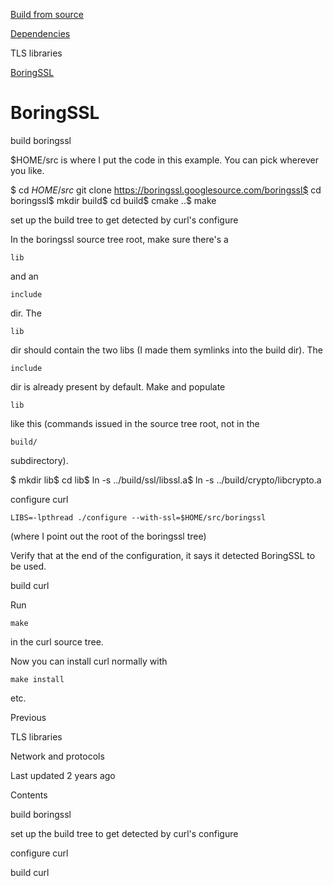 <a href="../../../index.html" class="link-a079aa82--primary-53a25e66--logoLink-10d08504">

</a>

<a href="../../../index.html" class="link-a079aa82--primary-53a25e66--logoLink-10d08504">

</a>

<a href="../../../index.html" class="navButton-94f2579c--navButtonClickable-161b88ca">

</a>

<a href="../../../how-to-read.html" class="navButton-94f2579c--navButtonClickable-161b88ca">

</a>

<a href="../../layout.html" class="navButton-94f2579c--pageItemWithChildrenNested-2c5d8183--navButtonClickable-161b88ca">

</a>

<a href="../../options.html" class="navButton-94f2579c--pageItemWithChildrenNested-2c5d8183--navButtonClickable-161b88ca">

</a>

<a href="../../style.html" class="navButton-94f2579c--pageItemWithChildrenNested-2c5d8183--navButtonClickable-161b88ca">

</a>

<a href="../../contributing.html" class="navButton-94f2579c--pageItemWithChildrenNested-2c5d8183--navButtonClickable-161b88ca">

</a>

<a href="../../reportvuln.html" class="navButton-94f2579c--pageItemWithChildrenNested-2c5d8183--navButtonClickable-161b88ca">

</a>

<a href="../../web.html" class="navButton-94f2579c--pageItemWithChildrenNested-2c5d8183--navButtonClickable-161b88ca">

</a>

<a href="../fromsource.html" class="navButton-94f2579c--pageItemWithChildrenNested-2c5d8183--navButtonClickable-161b88ca">

<span class="text-4505230f--UIH300-2063425d--textContentFamily-49a318e1--navButtonLabel-14a4968f">Build from source</span>

</a>

<a href="../deps.html" class="navButton-94f2579c--pageItemWithChildrenNested-2c5d8183--navButtonClickable-161b88ca">

<span class="text-4505230f--UIH300-2063425d--textContentFamily-49a318e1--navButtonLabel-14a4968f">Dependencies</span>

</a>

<span class="text-4505230f--UIH300-2063425d--textContentFamily-49a318e1--navButtonLabel-14a4968f">TLS libraries</span>

<a href="boringssl.html" class="navButton-94f2579c--pageItemWithChildrenNested-2c5d8183--navButtonClickable-161b88ca--navButtonOpened-6a88552e">

<span class="text-4505230f--UIH300-2063425d--textContentFamily-49a318e1--navButtonLabel-14a4968f">BoringSSL</span>

</a>

<a href="../../../bindings.html" class="navButton-94f2579c--navButtonClickable-161b88ca">

</a>

<a href="../../../internals.html" class="navButton-94f2579c--navButtonClickable-161b88ca">

</a>

<a href="../../../bookindex.html" class="navButton-94f2579c--navButtonClickable-161b88ca">

</a>

# <span class="text-4505230f--DisplayH900-bfb998fa--textContentFamily-49a318e1">BoringSSL</span>

<span class="text-4505230f--UIH300-2063425d--textUIFamily-5ebd8e40--text-8ee2c8b2">

</span>

<span class="text-4505230f--UIH300-2063425d--textUIFamily-5ebd8e40--text-8ee2c8b2">

</span>

<span class="text-4505230f--HeadingH700-04e1a2a3--textContentFamily-49a318e1">

<span data-key="1cb5d488c24e4c878b3e43a58718ef28">

<span data-offset-key="1cb5d488c24e4c878b3e43a58718ef28:0">build boringssl</span>

</span>

</span>

<span class="text-4505230f--TextH400-3033861f--textContentFamily-49a318e1">

<span data-key="717d2fad518c40ba98cb0620d7e1dbab">

<span data-offset-key="717d2fad518c40ba98cb0620d7e1dbab:0">$HOME/src is where I put the code in this example. You can pick wherever you like.</span>

</span>

</span> $ cd $HOME/src$ git clone https://boringssl.googlesource.com/boringssl$ cd boringssl$ mkdir build$ cd build$ cmake ..$ make<span class="text-4505230f--HeadingH700-04e1a2a3--textContentFamily-49a318e1">

<span data-key="b2796fff2dcf4f41895f2c409a948284">

<span data-offset-key="b2796fff2dcf4f41895f2c409a948284:0">set up the build tree to get detected by curl's configure</span>

</span>

</span>

<span class="text-4505230f--TextH400-3033861f--textContentFamily-49a318e1">

<span data-key="bcff0642f480402f9c5f647efb5d5c9a">

<span data-offset-key="bcff0642f480402f9c5f647efb5d5c9a:0">In the boringssl source tree root, make sure there's a </span>

<span data-offset-key="bcff0642f480402f9c5f647efb5d5c9a:1">`lib`</span>

<span data-offset-key="bcff0642f480402f9c5f647efb5d5c9a:2"> and an </span>

<span data-offset-key="bcff0642f480402f9c5f647efb5d5c9a:3">`include`</span>

<span data-offset-key="bcff0642f480402f9c5f647efb5d5c9a:4"> dir. The </span>

<span data-offset-key="bcff0642f480402f9c5f647efb5d5c9a:5">`lib`</span>

<span data-offset-key="bcff0642f480402f9c5f647efb5d5c9a:6"> dir should contain the two libs (I made them symlinks into the build dir). The </span>

<span data-offset-key="bcff0642f480402f9c5f647efb5d5c9a:7">`include`</span>

<span data-offset-key="bcff0642f480402f9c5f647efb5d5c9a:8"> dir is already present by default. Make and populate </span>

<span data-offset-key="bcff0642f480402f9c5f647efb5d5c9a:9">`lib`</span>

<span data-offset-key="bcff0642f480402f9c5f647efb5d5c9a:10"> like this (commands issued in the source tree root, not in the </span>

<span data-offset-key="bcff0642f480402f9c5f647efb5d5c9a:11">`build/`</span>

<span data-offset-key="bcff0642f480402f9c5f647efb5d5c9a:12"> subdirectory).</span>

</span>

</span> $ mkdir lib$ cd lib$ ln -s ../build/ssl/libssl.a$ ln -s ../build/crypto/libcrypto.a<span class="text-4505230f--HeadingH700-04e1a2a3--textContentFamily-49a318e1">

<span data-key="04207032ee3047a180f58f68e6ee293f">

<span data-offset-key="04207032ee3047a180f58f68e6ee293f:0">configure curl</span>

</span>

</span>

<span class="text-4505230f--TextH400-3033861f--textContentFamily-49a318e1">

<span data-key="e0cf6030d9624c8ab5da6db6d072c798">

<span data-offset-key="e0cf6030d9624c8ab5da6db6d072c798:0">`LIBS=-lpthread ./configure --with-ssl=$HOME/src/boringssl`</span>

<span data-offset-key="e0cf6030d9624c8ab5da6db6d072c798:1"> (where I point out the root of the boringssl tree)</span>

</span>

</span>

<span class="text-4505230f--TextH400-3033861f--textContentFamily-49a318e1">

<span data-key="fd4315449caa44a59d4ab12e35684e38">

<span data-offset-key="fd4315449caa44a59d4ab12e35684e38:0">Verify that at the end of the configuration, it says it detected BoringSSL to be used.</span>

</span>

</span>

<span class="text-4505230f--HeadingH700-04e1a2a3--textContentFamily-49a318e1">

<span data-key="0bc5f330a2e547b4badc3472b3d30626">

<span data-offset-key="0bc5f330a2e547b4badc3472b3d30626:0">build curl</span>

</span>

</span>

<span class="text-4505230f--TextH400-3033861f--textContentFamily-49a318e1">

<span data-key="787aae98e41d444ea205bac7eb2ed2d5">

<span data-offset-key="787aae98e41d444ea205bac7eb2ed2d5:0">Run </span>

<span data-offset-key="787aae98e41d444ea205bac7eb2ed2d5:1">`make`</span>

<span data-offset-key="787aae98e41d444ea205bac7eb2ed2d5:2"> in the curl source tree.</span>

</span>

</span>

<span class="text-4505230f--TextH400-3033861f--textContentFamily-49a318e1">

<span data-key="df0e0850b6154c549ae61b4713b6c200">

<span data-offset-key="df0e0850b6154c549ae61b4713b6c200:0">Now you can install curl normally with </span>

<span data-offset-key="df0e0850b6154c549ae61b4713b6c200:1">`make install`</span>

<span data-offset-key="df0e0850b6154c549ae61b4713b6c200:2"> etc.</span>

</span>

</span>

<a href="../tls.html" class="reset-3c756112--card-6570f064--whiteCard-fff091a4--cardPrevious-56a5e674">

</a>

<span class="text-4505230f--TextH200-a3425406--textContentFamily-49a318e1">Previous</span>

<span class="text-4505230f--UIH400-4e41e82a--textContentFamily-49a318e1">TLS libraries</span>

<a href="../../../protocols.html" class="reset-3c756112--card-6570f064--whiteCard-fff091a4--cardNext-19241c42">

</a>

<span class="text-4505230f--UIH400-4e41e82a--textContentFamily-49a318e1">Network and protocols</span>

<span class="text-4505230f--TextH200-a3425406--textContentFamily-49a318e1">Last updated 2 years ago</span>

<span class="text-4505230f--InfoH100-1e92e1d1--textContentFamily-49a318e1">Contents</span>

<a href="boringssl.html#build-boringssl" class="reset-3c756112--menuItem-aa02f6ec--menuItemLight-757d5235--menuItemInline-173bdf97--pageTocItem-f4427024">

</a>

<span class="text-4505230f--UIH300-2063425d--textContentFamily-49a318e1">

<span class="text-4505230f--UIH200-50ead35f--textContentFamily-49a318e1">build boringssl</span>

</span>

<a href="boringssl.html#set-up-the-build-tree-to-get-detected-by-curls-configure" class="reset-3c756112--menuItem-aa02f6ec--menuItemLight-757d5235--menuItemInline-173bdf97--pageTocItem-f4427024">

</a>

<span class="text-4505230f--UIH300-2063425d--textContentFamily-49a318e1">

<span class="text-4505230f--UIH200-50ead35f--textContentFamily-49a318e1">set up the build tree to get detected by curl's configure</span>

</span>

<a href="boringssl.html#configure-curl" class="reset-3c756112--menuItem-aa02f6ec--menuItemLight-757d5235--menuItemInline-173bdf97--pageTocItem-f4427024">

</a>

<span class="text-4505230f--UIH300-2063425d--textContentFamily-49a318e1">

<span class="text-4505230f--UIH200-50ead35f--textContentFamily-49a318e1">configure curl</span>

</span>

<a href="boringssl.html#build-curl" class="reset-3c756112--menuItem-aa02f6ec--menuItemLight-757d5235--menuItemInline-173bdf97--pageTocItem-f4427024">

</a>

<span class="text-4505230f--UIH300-2063425d--textContentFamily-49a318e1">

<span class="text-4505230f--UIH200-50ead35f--textContentFamily-49a318e1">build curl</span>

</span>
